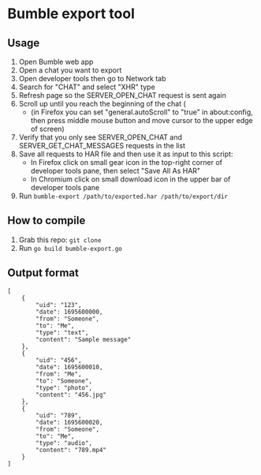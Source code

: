 # Bumble export tool
## Usage
1. Open Bumble web app
2. Open a chat you want to export
3. Open developer tools then go to Network tab
4. Search for "CHAT" and select "XHR" type
5. Refresh page so the SERVER_OPEN_CHAT request is sent again
6. Scroll up until you reach the beginning of the chat (
    * (in Firefox you can set "general.autoScroll" to "true" in about:config, then press middle mouse button and move cursor to the upper edge of screen)
8. Verify that you only see SERVER_OPEN_CHAT and SERVER_GET_CHAT_MESSAGES requests in the list
9. Save all requests to HAR file and then use it as input to this script:
    * In Firefox click on small gear icon in the top-right corner of developer tools pane, then select "Save All As HAR" 
    * In Chromium click on small download icon in the upper bar of developer tools pane
10. Run ```bumble-export /path/to/exported.har /path/to/export/dir```

## How to compile
1. Grab this repo: ```git clone```
2. Run ```go build bumble-export.go```

## Output format
```
[
	{
		"uid": "123",
		"date": 1695600000,
		"from": "Someone",
		"to": "Me",
		"type": "text",
		"content": "Sample message"
	},
	{
		"uid": "456",
		"date": 1695600010,
		"from": "Me",
		"to": "Someone",
		"type": "photo",
		"content": "456.jpg"
	},
	{
		"uid": "789",
		"date": 1695600020,
		"from": "Someone",
		"to": "Me",
		"type": "audio",
		"content": "789.mp4"
	}
]
```

